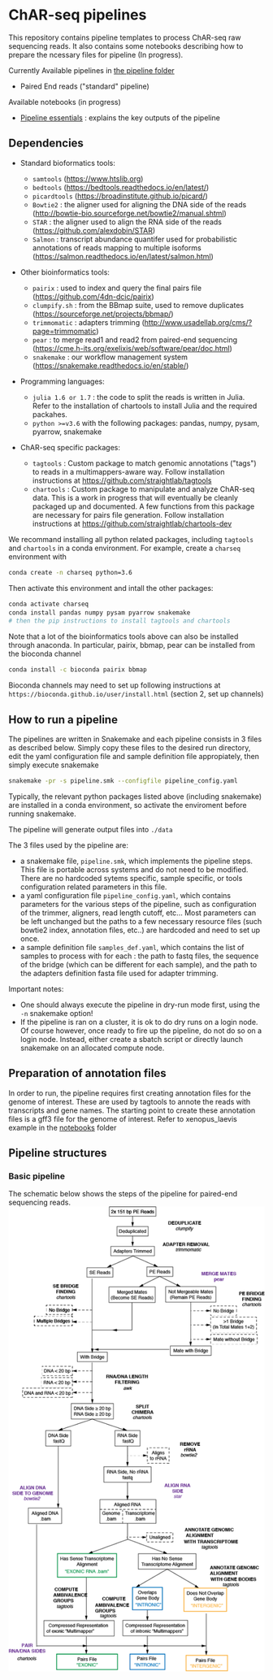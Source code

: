 # ChAR-seq pipelines
This repository contains pipeline templates to process ChAR-seq raw sequencing reads. It also contains some notebooks describing how to prepare the ncessary files for pipeline (In progress).

Currently Available pipelines in [the pipeline folder](pipelines/)
- Paired End reads ("standard" pipeline)

Available notebooks (in progress)
- [Pipeline essentials](charseq_pipeline_essentials.pdf) : explains the key outputs of the pipeline

## Dependencies
- Standard bioformatics tools:
  - `samtools` (https://www.htslib.org)
  - `bedtools` (https://bedtools.readthedocs.io/en/latest/)
  - `picardtools` (https://broadinstitute.github.io/picard/)
  - `Bowtie2` :  the aligner used for aligning the DNA side of the reads (http://bowtie-bio.sourceforge.net/bowtie2/manual.shtml)
  - `STAR` : the aligner used to align the RNA side of the reads (https://github.com/alexdobin/STAR)
  - `Salmon` : transcript abundance quantifer used for probabilistic annotations of reads mapping to multiple isoforms (https://salmon.readthedocs.io/en/latest/salmon.html)

- Other bioinformatics tools:
  - `pairix` : used to index and query the final pairs file (https://github.com/4dn-dcic/pairix)
  - `clumpify.sh` : from the BBmap suite, used to remove duplicates (https://sourceforge.net/projects/bbmap/)
  - `trimmomatic` : adapters trimming (http://www.usadellab.org/cms/?page=trimmomatic)
  - `pear` : to merge read1 and read2 from paired-end sequencing (https://cme.h-its.org/exelixis/web/software/pear/doc.html)
  - `snakemake` : our workflow management system (https://snakemake.readthedocs.io/en/stable/)
 
- Programming languages:
  - `julia 1.6 or 1.7` : the code to split the reads is written in Julia. Refer to the installation of chartools to install Julia and the required packahes.
  - `python >=v3.6` with the following packages: pandas, numpy, pysam, pyarrow, snakemake

- ChAR-seq specific packages:
  - `tagtools` : Custom package to match genomic annotations ("tags") to reads in a multimappers-aware way. Follow installation instructions at https://github.com/straightlab/tagtools
  - `chartools` : Custom package to manipulate and analyze ChAR-seq data. This is a work in progress that will eventually be cleanly packaged up and documented. A few functions from this package are necessary for pairs file generation. Follow installation instructions at https://github.com/straightlab/chartools-dev

We recommand installing all python related packages, including `tagtools` and `chartools` in a conda environment. For example, create a `charseq` environment with 
```bash
conda create -n charseq python=3.6
```

Then activate this environment and intall the other packages:
```bash
conda activate charseq
conda install pandas numpy pysam pyarrow snakemake
# then the pip instructions to install tagtools and chartools
```

Note that a lot of the bioinformatics tools above can also be installed through anaconda. In particular, pairix, bbmap, pear can be installed from the bioconda channel
```bash
conda install -c bioconda pairix bbmap
```

Bioconda channels may need to set up following instructions at `https://bioconda.github.io/user/install.html` (section 2, set up channels)



## How to run a pipeline
The pipelines are written in Snakemake and each pipeline consists in 3 files as described below. Simply copy these files to the desired run directory, edit the yaml configuration file and sample definition file appropiately, then simply execute snakemake

```bash
snakemake -pr -s pipeline.smk --configfile pipeline_config.yaml
```

Typically, the relevant python packages listed above (including snakemake) are installed in a conda environment, so activate the enviroment before running snakemake. 

The pipeline will generate output files into `./data`

The 3 files used by the pipeline are: 
- a snakemake file, `pipeline.smk`, which implements the pipeline steps. This file is portable across systems and do not need to be modified. There are no hardcoded sytems specific, sample specific, or tools configuration related parameters in this file.
- a yaml configuration file `pipeline_config.yaml`, which contains parameters for the various steps of the pipeline, such as configuration of the trimmer, aligners, read length cutoff, etc... Most parameters can be left unchanged but the paths to a few necessary resource files (such bowtie2 index, annotation files, etc..) are hardcoded and need to set up once. 
- a sample definition file `samples_def.yaml`, which contains the list of samples to process with for each : the path to fastq files, the sequence of the bridge (which can be different for each sample), and the path to the adapters definition fasta file used for adapter trimming.  

Important notes:
- One should always execute the pipeline in dry-run mode first, using the `-n` snakemake option!
- If the pipeline is ran on a cluster, it is ok to do dry runs on a login node. Of course however, once ready to fire up the pipeline, do not do so on a login node. Instead, either create a sbatch script or directly launch snakemake on an allocated compute node. 

## Preparation of annotation files
In order to run, the pipeline requires first creating annotation files for the genome of interest. These are used by tagtools to annote the reads with transcripts and gene names. The starting point to create these annotation files is a gff3 file for the genome of interest. Refer to xenopus_laevis example in the [notebooks](notebooks/xenopus_laevis) folder 

## Pipeline structures
### Basic pipeline
The schematic below shows the steps of the pipeline for paired-end sequencing reads.
![dag](images/pipeline_flow_PE.png)

